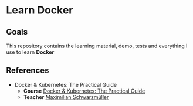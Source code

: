 # Learn Docker

## Goals

This repository contains the learning material, demo, tests and everything I use to learn **Docker**

## References

- Docker & Kubernetes: The Practical Guide
  - **Course** [Docker & Kubernetes: The Practical Guide](https://www.udemy.com/course/docker-kubernetes-the-practical-guide)
  - **Teacher** [Maximilian Schwarzmüller](https://www.udemy.com/user/maximilian-schwarzmuller/)
